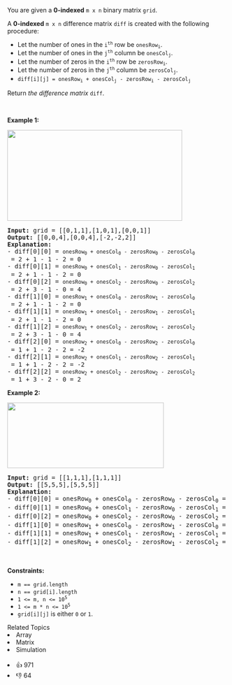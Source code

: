 <p>You are given a <strong>0-indexed</strong> <code>m x n</code> binary matrix <code>grid</code>.</p>

<p>A <strong>0-indexed</strong> <code>m x n</code> difference matrix <code>diff</code> is created with the following procedure:</p>

<ul> 
 <li>Let the number of ones in the <code>i<sup>th</sup></code> row be <code>onesRow<sub>i</sub></code>.</li> 
 <li>Let the number of ones in the <code>j<sup>th</sup></code> column be <code>onesCol<sub>j</sub></code>.</li> 
 <li>Let the number of zeros in the <code>i<sup>th</sup></code> row be <code>zerosRow<sub>i</sub></code>.</li> 
 <li>Let the number of zeros in the <code>j<sup>th</sup></code> column be <code>zerosCol<sub>j</sub></code>.</li> 
 <li><code>diff[i][j] = onesRow<sub>i</sub> + onesCol<sub>j</sub> - zerosRow<sub>i</sub> - zerosCol<sub>j</sub></code></li> 
</ul>

<p>Return <em>the difference matrix </em><code>diff</code>.</p>

<p>&nbsp;</p> 
<p><strong class="example">Example 1:</strong></p> 
<img src="https://assets.leetcode.com/uploads/2022/11/06/image-20221106171729-5.png" style="width: 400px; height: 208px;" /> 
<pre>
<strong>Input:</strong> grid = [[0,1,1],[1,0,1],[0,0,1]]
<strong>Output:</strong> [[0,0,4],[0,0,4],[-2,-2,2]]
<strong>Explanation:</strong>
- diff[0][0] = <span><code>onesRow<sub>0</sub> + onesCol<sub>0</sub> - zerosRow<sub>0</sub> - zerosCol<sub>0</sub></code></span> = 2 + 1 - 1 - 2 = 0 
- diff[0][1] = <span><code>onesRow<sub>0</sub> + onesCol<sub>1</sub> - zerosRow<sub>0</sub> - zerosCol<sub>1</sub></code></span> = 2 + 1 - 1 - 2 = 0 
- diff[0][2] = <span><code>onesRow<sub>0</sub> + onesCol<sub>2</sub> - zerosRow<sub>0</sub> - zerosCol<sub>2</sub></code></span> = 2 + 3 - 1 - 0 = 4 
- diff[1][0] = <span><code>onesRow<sub>1</sub> + onesCol<sub>0</sub> - zerosRow<sub>1</sub> - zerosCol<sub>0</sub></code></span> = 2 + 1 - 1 - 2 = 0 
- diff[1][1] = <span><code>onesRow<sub>1</sub> + onesCol<sub>1</sub> - zerosRow<sub>1</sub> - zerosCol<sub>1</sub></code></span> = 2 + 1 - 1 - 2 = 0 
- diff[1][2] = <span><code>onesRow<sub>1</sub> + onesCol<sub>2</sub> - zerosRow<sub>1</sub> - zerosCol<sub>2</sub></code></span> = 2 + 3 - 1 - 0 = 4 
- diff[2][0] = <span><code>onesRow<sub>2</sub> + onesCol<sub>0</sub> - zerosRow<sub>2</sub> - zerosCol<sub>0</sub></code></span> = 1 + 1 - 2 - 2 = -2
- diff[2][1] = <span><code>onesRow<sub>2</sub> + onesCol<sub>1</sub> - zerosRow<sub>2</sub> - zerosCol<sub>1</sub></code></span> = 1 + 1 - 2 - 2 = -2
- diff[2][2] = <span><code>onesRow<sub>2</sub> + onesCol<sub>2</sub> - zerosRow<sub>2</sub> - zerosCol<sub>2</sub></code></span> = 1 + 3 - 2 - 0 = 2
</pre>

<p><strong class="example">Example 2:</strong></p> 
<img src="https://assets.leetcode.com/uploads/2022/11/06/image-20221106171747-6.png" style="width: 358px; height: 150px;" /> 
<pre>
<strong>Input:</strong> grid = [[1,1,1],[1,1,1]]
<strong>Output:</strong> [[5,5,5],[5,5,5]]
<strong>Explanation:</strong>
- diff[0][0] = onesRow<sub>0</sub> + onesCol<sub>0</sub> - zerosRow<sub>0</sub> - zerosCol<sub>0</sub> = 3 + 2 - 0 - 0 = 5
- diff[0][1] = onesRow<sub>0</sub> + onesCol<sub>1</sub> - zerosRow<sub>0</sub> - zerosCol<sub>1</sub> = 3 + 2 - 0 - 0 = 5
- diff[0][2] = onesRow<sub>0</sub> + onesCol<sub>2</sub> - zerosRow<sub>0</sub> - zerosCol<sub>2</sub> = 3 + 2 - 0 - 0 = 5
- diff[1][0] = onesRow<sub>1</sub> + onesCol<sub>0</sub> - zerosRow<sub>1</sub> - zerosCol<sub>0</sub> = 3 + 2 - 0 - 0 = 5
- diff[1][1] = onesRow<sub>1</sub> + onesCol<sub>1</sub> - zerosRow<sub>1</sub> - zerosCol<sub>1</sub> = 3 + 2 - 0 - 0 = 5
- diff[1][2] = onesRow<sub>1</sub> + onesCol<sub>2</sub> - zerosRow<sub>1</sub> - zerosCol<sub>2</sub> = 3 + 2 - 0 - 0 = 5
</pre>

<p>&nbsp;</p> 
<p><strong>Constraints:</strong></p>

<ul> 
 <li><code>m == grid.length</code></li> 
 <li><code>n == grid[i].length</code></li> 
 <li><code>1 &lt;= m, n &lt;= 10<sup>5</sup></code></li> 
 <li><code>1 &lt;= m * n &lt;= 10<sup>5</sup></code></li> 
 <li><code>grid[i][j]</code> is either <code>0</code> or <code>1</code>.</li> 
</ul>

<div><div>Related Topics</div><div><li>Array</li><li>Matrix</li><li>Simulation</li></div></div><br><div><li>👍 971</li><li>👎 64</li></div>